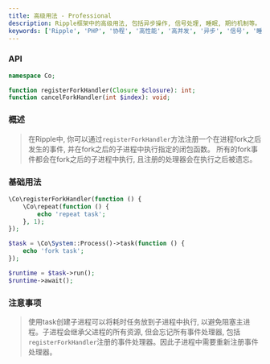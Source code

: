 ```yaml
---
title: 高级用法 - Professional
description: Ripple框架中的高级用法, 包括异步操作, 信号处理, 睡眠, 期约机制等。
keywords: ['Ripple', 'PHP', '协程', '高性能', '高并发', '异步', '信号', '睡眠', '期约']
---
```


### API

```php
namespace Co;

function registerForkHandler(Closure $closure): int;
function cancelForkHandler(int $index): void;
```

### 概述

> 在Ripple中, 你可以通过`registerForkHandler`方法注册一个在进程fork之后发生的事件, 并在fork之后的子进程中执行指定的闭包函数。
> 所有的fork事件都会在fork之后的子进程中执行, 且注册的处理器会在执行之后被遗忘。

### 基础用法

```php
\Co\registerForkHandler(function () {
    \Co\repeat(function () {
        echo 'repeat task';
    }, 1);
});

$task = \Co\System::Process()->task(function () {
    echo 'fork task';
});

$runtime = $task->run();
$runtime->await();
```

### 注意事项

> 使用task创建子进程可以将耗时任务放到子进程中执行, 以避免阻塞主进程。子进程会继承父进程的所有资源,
> 但会忘记所有事件处理器, 包括`registerForkHandler`注册的事件处理器。因此子进程中需要重新注册事件处理器。
